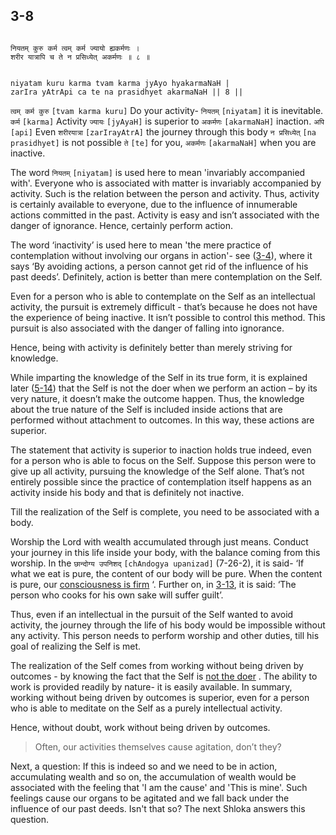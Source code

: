 ## 3-8


```shloka-sa

नियतम् कुरु कर्म त्वम् कर्म ज्यायो ह्यकर्मणः ।
शरीर यात्रापि च ते न प्रसिध्येत् अकर्मणः ॥ ८ ॥

```
```shloka-sa-hk

niyatam kuru karma tvam karma jyAyo hyakarmaNaH |
zarIra yAtrApi ca te na prasidhyet akarmaNaH || 8 ||

```
`त्वम् कर्म कुरु` `[tvam karma kuru]` Do your activity- `नियतम्` `[niyatam]` it is inevitable. `कर्म` `[karma]` Activity `ज्यायः` `[jyAyaH]` is superior to `अकर्मणः` `[akarmaNaH]` inaction. `अपि` `[api]` Even `शरीरयात्रा` `[zarIrayAtrA]` the journey through this body `न प्रसिध्येत्` `[na prasidhyet]` is not possible `ते` `[te]` for you, `अकर्मणः` `[akarmaNaH]` when you are inactive.

The word 
`नियतम्` `[niyatam]`
 is used here to mean 'invariably accompanied with'. Everyone who is associated with matter is invariably accompanied by activity. Such is the relation between the person and activity. Thus, activity is certainly available to everyone, due to the influence of innumerable actions committed in the past. Activity is easy and isn’t associated with the danger of ignorance. Hence, certainly perform action. 

The word ‘inactivity’ is used here to mean 'the mere practice of contemplation without involving our organs in action'- see ([3-4](3-4.md)), where it says ‘By avoiding actions, a person cannot get rid of the influence of his past deeds’. Definitely, action is better than mere contemplation on the Self.

Even for a person who is able to contemplate on the Self as an intellectual activity, the pursuit is extremely difficult - that’s because he does not have the experience of being inactive. It isn’t possible to control this method. This pursuit is also associated with the danger of falling into ignorance. 

Hence, being with activity is definitely better than merely striving for knowledge.

While imparting the knowledge of the Self in its true form, it is explained later ([5-14](5-14.md)) that the Self is not the doer when we perform an action – by its very nature, it doesn’t make the outcome happen. Thus, the knowledge about the true nature of the Self is included inside actions that are performed without attachment to outcomes. In this way, these actions are superior.

The statement that activity is superior to inaction holds true indeed, even for a person who is able to focus on the Self. Suppose this person were to give up all activity, pursuing the knowledge of the Self alone. That’s not entirely possible since the practice of contemplation itself happens as an activity inside his body and that is definitely not inactive. 

Till the realization of the Self is complete, you need to be associated with a body.

Worship the Lord with wealth accumulated through just means. Conduct your journey in this life inside your body, with the balance coming from this worship. In the 
`छान्दोग्य उपनिशद्` `[chAndogya upanizad]`
 (7-26-2), it is said- ‘If what we eat is pure, the content of our body will be pure. When the content is pure, our 
[consciousness is firm](2-53.md#sthitaprajna_xlat)
‘. Further on, in [3-13](3-13.md), it is said: ‘The person who cooks for his own sake will suffer guilt’. 

Thus, even if an intellectual in the pursuit of the Self wanted to avoid activity, the journey through the life of his body would be impossible without any activity. This person needs to perform worship and other duties, till his goal of realizing the Self is met.

The realization of the Self comes from working without being driven by outcomes - by knowing the fact that the Self is 
[not the doer](Back-to-Basics.md#actions_and_happenings)
. The ability to work is provided readily by nature- it is easily available. In summary, working without being driven by outcomes is superior, even for a person who is able to meditate on the Self as a purely intellectual activity.

Hence, without doubt, work without being driven by outcomes.



<a name='applnote_52'></a>
> Often, our activities themselves cause agitation, don’t they?



Next, a question: If this is indeed so and we need to be in action, accumulating wealth and so on, the accumulation of wealth would be associated with the feeling that 'I am the cause' and 'This is mine'. Such feelings cause our organs to be agitated and we fall back under the influence of our past deeds. Isn't that so? The next Shloka answers this question.



